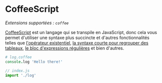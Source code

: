# CoffeeScript

_Extensions supportées : `coffee`_

[CoffeeScript](https://coffeescript.org) est un langage qui se transpile en JavaScript, donc cela vous permet d'utiliser une syntaxe plus succincte et d'autres fonctionnalités telles que [l'opérateur existentiel](https://coffeescript.org/#existential-operator), [la syntaxe courte pour regrouper des tableaux](https://coffeescript.org/#slices), [le bloc d'expressions régulières](https://coffeescript.org/#regexes) et bien d'autres.

```coffeescript
# log.coffee
console.log 'Hello there!'
```

```javascript
// index.js
import './log'
```

